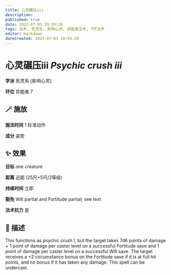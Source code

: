 ```yaml
---
title: 心灵碾压iii
description: 
published: true
date: 2023-07-03 19:59:28
tags: 法术, 死灵系, 影响心灵, 异能者法术, 7环法术
editor: markdown
dateCreated: 2023-07-03 19:59:28
---
```


# **心灵碾压iii** *Psychic crush iii*

**学派** 死灵系 \[影响心灵\] 

**环位** 异能者 7

## 🪄 施放

**施法时间** 1 标准动作

**成分** 姿势

## ✨ 效果 

**目标** one creature 

**距离** 近距 (25尺+5尺/2等级)  

**持续时间** 立即 

**豁免** Will partial and Fortitude partial; see text

**法术抗力** 是

## 📖 描述

This functions as psychic crush I, but the target takes 7d6 points of damage + 1 point of damage per caster level on a successful Fortitude save and 1 point of damage per caster level on a successful Will save. The target receives a +2 circumstance bonus on the Fortitude save if it is at full hit points, and no bonus if it has taken any damage. This spell can be undercast.
    